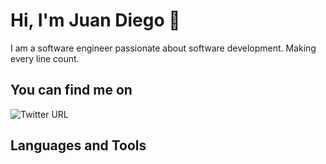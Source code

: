 # Hi, I'm Juan Diego 👋
I am a software engineer passionate about software development.
Making every line count.

## You can find me on
![Twitter URL](https://img.shields.io/twitter/url?label=.g0d13&logo=twitter&style=social&url=https%3A%2F%2Ftwitter.com%2Fg0d13k3l)

## Languages and Tools


